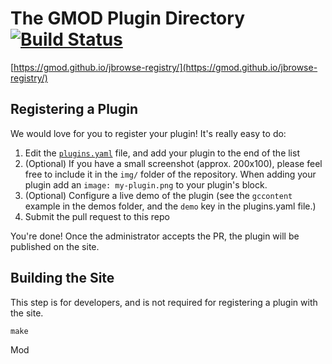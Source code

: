 # The GMOD Plugin Directory [![Build Status](https://travis-ci.org/GMOD/jbrowse-registry.svg?branch=master)](https://travis-ci.org/GMOD/jbrowse-registry)

[https://gmod.github.io/jbrowse-registry/](https://gmod.github.io/jbrowse-registry/)

## Registering a Plugin

We would love for you to register your plugin! It's really easy to do:

1. Edit the [`plugins.yaml`](https://github.com/GMOD/jbrowse-registry/edit/master/plugins.yaml)
   file, and add your plugin to the end of the list
2. (Optional) If you have a small screenshot (approx. 200x100), please
   feel free to include it in the `img/` folder of the repository. When
   adding your plugin add an `image: my-plugin.png` to your plugin's
   block.
3. (Optional) Configure a live demo of the plugin (see the `gccontent` example in the demos folder, and the `demo` key in the plugins.yaml file.)
4. Submit the pull request to this repo

You're done! Once the administrator accepts the PR, the plugin will be published on the site.

## Building the Site

This step is for developers, and is not required for registering a plugin with the site.

```
make
```

Mod
